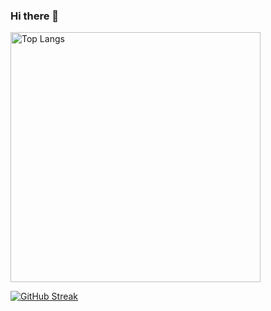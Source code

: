 ### Hi there 👋
<img src="https://github-readme-stats.vercel.app/api/top-langs/?username=AngelMancha&layout=compact" alt="Top Langs" width=400 height=400>

[![GitHub Streak](https://streak-stats.demolab.com/?user=AngelMancha&theme=dark)](https://git.io/streak-stats)

<!--
**AngelMancha/AngelMancha** is a ✨ _special_ ✨ repository because its `README.md` (this file) appears on your GitHub profile.

Here are some ideas to get you started:

- 🔭 I’m currently working on ...
- 🌱 I’m currently learning ...
- 👯 I’m looking to collaborate on ...
- 🤔 I’m looking for help with ...
- 💬 Ask me about ...
- 📫 How to reach me: ...
- 😄 Pronouns: ...
- ⚡ Fun fact: ...
-->
